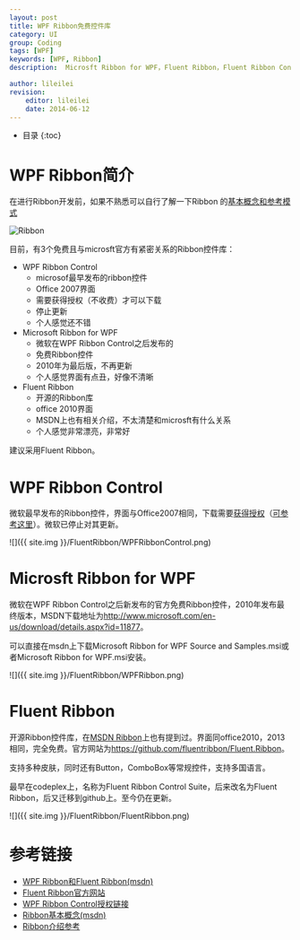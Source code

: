 ```yaml
---
layout: post
title: WPF Ribbon免费控件库
category: UI
group: Coding
tags: [WPF]
keywords: [WPF, Ribbon]
description:  Microsft Ribbon for WPF，Fluent Ribbon，Fluent Ribbon Control Suite，WPF Ribbon Control

author: lileilei
revision:
    editor: lileilei
    date: 2014-06-12
---
```


* 目录
{:toc}

# WPF Ribbon简介

在进行Ribbon开发前，如果不熟悉可以自行了解一下Ribbon 的[基本概念和参考模式](https://msdn.microsoft.com/en-us/library/dn742393.aspx)

![Ribbon](https://i-msdn.sec.s-msft.com/dynimg/IC725016.png)

目前，有3个免费且与microsft官方有紧密关系的Ribbon控件库：

+ WPF Ribbon Control
    - microsof最早发布的ribbon控件
    - Office 2007界面
    - 需要获得授权（不收费）才可以下载
    - 停止更新
    - 个人感觉还不错
+ Microsoft Ribbon for WPF
    - 微软在WPF Ribbon Control之后发布的
    - 免费Ribbon控件
    - 2010年为最后版，不再更新
    - 个人感觉界面有点丑，好像不清晰
+ Fluent Ribbon
    - 开源的Ribbon库
    - office 2010界面
    - MSDN上也有相关介绍，不太清楚和microsft有什么关系
    - 个人感觉非常漂亮，非常好

建议采用Fluent Ribbon。

# WPF Ribbon Control

微软最早发布的Ribbon控件，界面与Office2007相同，下载需要[获得授权](https://profile.microsoft.com/RegSysProfileCenter/wizard.aspx?wizid=5fed1051-2e7b-4049-8177-0fdaae5f475c&lcid=1033)（[可参考这里](http://www.cnblogs.com/gnielee/archive/2010/05/10/wpf4-ribbon-quick-access-toolbar.html)）。微软已停止对其更新。

![]({{ site.img }}/FluentRibbon/WPFRibbonControl.png)

# Microsft Ribbon for WPF

微软在WPF Ribbon Control之后新发布的官方免费Ribbon控件，2010年发布最终版本，MSDN下载地址为<http://www.microsoft.com/en-us/download/details.aspx?id=11877>。

可以直接在msdn上下载Microsoft Ribbon for WPF Source and Samples.msi或者Microsoft Ribbon for WPF.msi安装。

![]({{ site.img }}/FluentRibbon/WPFRibbon.png)

# Fluent Ribbon

开源Ribbon控件库，在[MSDN Ribbon](https://msdn.microsoft.com/zh-cn/gg678593.aspx?ocid=aff-n-cn-win-2011Mar-51CTO)上也有提到过。界面同office2010，2013相同，完全免费。官方网站为<https://github.com/fluentribbon/Fluent.Ribbon>。

支持多种皮肤，同时还有Button，ComboBox等常规控件，支持多国语言。

最早在codeplex上，名称为Fluent Ribbon Control Suite，后来改名为Fluent Ribbon，后又迁移到github上。至今仍在更新。

![]({{ site.img }}/FluentRibbon/FluentRibbon.png)


# 参考链接

+ [WPF Ribbon和Fluent Ribbon(msdn)](https://msdn.microsoft.com/zh-cn/gg678593.aspx?ocid=aff-n-cn-win-2011Mar-51CTO)
+ [Fluent Ribbon官方网站](https://github.com/fluentribbon/Fluent.Ribbon)
+ [WPF Ribbon Control授权链接](https://profile.microsoft.com/RegSysProfileCenter/wizard.aspx?wizid=5fed1051-2e7b-4049-8177-0fdaae5f475c&lcid=1033)
+ [Ribbon基本概念(msdn)](https://msdn.microsoft.com/en-us/library/dn742393.aspx)
+ [Ribbon介绍参考](http://kb.cnblogs.com/page/70182/)